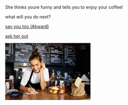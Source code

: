 She thinks youre funny and tells you to enjoy your coffee!

what will you do next?

[say you too (Akward)](4-janitor-path.md)

[ask her out](3-she-says-yes.md)

![laughing Barista](laughing.jpg)
